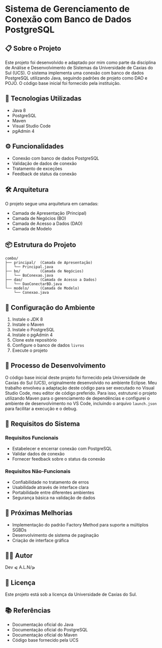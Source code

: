 # Sistema de Gerenciamento de Conexão com Banco de Dados PostgreSQL

## 📋 Sobre o Projeto

Este projeto foi desenvolvido e adaptado por mim como parte da disciplina de Análise e Desenvolvimento de Sistemas da Universidade de Caxias do Sul (UCS). O sistema implementa uma conexão com banco de dados PostgreSQL utilizando Java, seguindo padrões de projeto como DAO e POJO. O código base inicial foi fornecido pela instituição.

## 🚀 Tecnologias Utilizadas

- Java 8
- PostgreSQL
- Maven
- Visual Studio Code
- pgAdmin 4

## ⚙️ Funcionalidades

- Conexão com banco de dados PostgreSQL
- Validação de dados de conexão
- Tratamento de exceções
- Feedback de status da conexão

## 🛠️ Arquitetura

O projeto segue uma arquitetura em camadas:
- Camada de Apresentação (Principal)
- Camada de Negócios (BO)
- Camada de Acesso a Dados (DAO)
- Camada de Modelo

## 📦 Estrutura do Projeto

```
combo/
├── principal/  (Camada de Apresentação)
│   └── Principal.java
├── bo/         (Camada de Negócios)
│   └── BoConexao.java
├── dao/        (Camada de Acesso a Dados)
│   └── DaoConectarBD.java
└── modelo/     (Camada de Modelo)
    └── Conexao.java
```

## 🔧 Configuração do Ambiente

1. Instale o JDK 8
2. Instale o Maven
3. Instale o PostgreSQL
4. Instale o pgAdmin 4
5. Clone este repositório
6. Configure o banco de dados `livros`
7. Execute o projeto

## 🚧 Processo de Desenvolvimento

O código base inicial deste projeto foi fornecido pela Universidade de Caxias do Sul (UCS), originalmente desenvolvido no ambiente Eclipse. Meu trabalho envolveu a adaptação deste código para ser executado no Visual Studio Code, meu editor de código preferido. Para isso, estruturei o projeto utilizando Maven para o gerenciamento de dependências e configurei o ambiente de desenvolvimento no VS Code, incluindo o arquivo `launch.json` para facilitar a execução e o debug.

## 📝 Requisitos do Sistema

### Requisitos Funcionais
- Estabelecer e encerrar conexão com PostgreSQL
- Validar dados de conexão
- Fornecer feedback sobre o status da conexão

### Requisitos Não-Funcionais
- Confiabilidade no tratamento de erros
- Usabilidade através de interface clara
- Portabilidade entre diferentes ambientes
- Segurança básica na validação de dados

## 🔄 Próximas Melhorias

- Implementação do padrão Factory Method para suporte a múltiplos SGBDs
- Desenvolvimento de sistema de paginação
- Criação de interface gráfica

## 👨‍💻 Autor

Dev ⩿ A.L.N/⪀

## 📄 Licença

Este projeto está sob a licença da Universidade de Caxias do Sul.

## 📚 Referências

- Documentação oficial do Java
- Documentação oficial do PostgreSQL
- Documentação oficial do Maven
- Código base fornecido pela UCS 